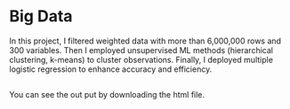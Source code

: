# Big Data
In this project, I filtered weighted data with more than 6,000,000 rows and 300 variables.
Then I employed unsupervised ML methods (hierarchical clustering, k-means) to cluster observations.
Finally, I deployed multiple logistic regression to enhance accuracy and efficiency.

##
You can see the out put by downloading the html file.
